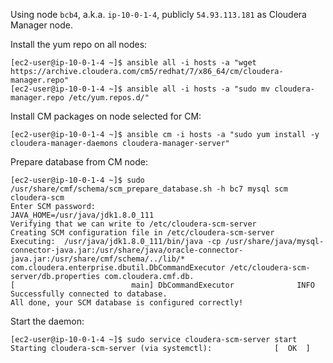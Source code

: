 Using node `bcb4`, a.k.a. `ip-10-0-1-4`, publicly `54.93.113.181` as Cloudera Manager node.

Install the yum repo on all nodes:
```
[ec2-user@ip-10-0-1-4 ~]$ ansible all -i hosts -a "wget https://archive.cloudera.com/cm5/redhat/7/x86_64/cm/cloudera-manager.repo"
[ec2-user@ip-10-0-1-4 ~]$ ansible all -i hosts -a "sudo mv cloudera-manager.repo /etc/yum.repos.d/"
```

Install CM packages on node selected for CM:
```
[ec2-user@ip-10-0-1-4 ~]$ ansible cm -i hosts -a "sudo yum install -y cloudera-manager-daemons cloudera-manager-server"
```

Prepare database from CM node:
```
[ec2-user@ip-10-0-1-4 ~]$ sudo /usr/share/cmf/schema/scm_prepare_database.sh -h bc7 mysql scm cloudera-scm
Enter SCM password:
JAVA_HOME=/usr/java/jdk1.8.0_111
Verifying that we can write to /etc/cloudera-scm-server
Creating SCM configuration file in /etc/cloudera-scm-server
Executing:  /usr/java/jdk1.8.0_111/bin/java -cp /usr/share/java/mysql-connector-java.jar:/usr/share/java/oracle-connector-java.jar:/usr/share/cmf/schema/../lib/* com.cloudera.enterprise.dbutil.DbCommandExecutor /etc/cloudera-scm-server/db.properties com.cloudera.cmf.db.
[                          main] DbCommandExecutor              INFO  Successfully connected to database.
All done, your SCM database is configured correctly!
```

Start the daemon:
```
[ec2-user@ip-10-0-1-4 ~]$ sudo service cloudera-scm-server start
Starting cloudera-scm-server (via systemctl):              [  OK  ]
```